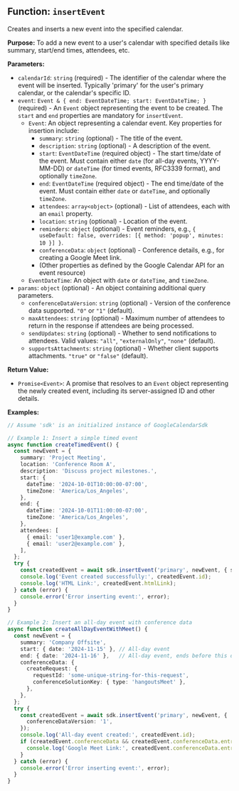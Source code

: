 ## Function: `insertEvent`

Creates and inserts a new event into the specified calendar.

**Purpose:**
To add a new event to a user's calendar with specified details like summary, start/end times, attendees, etc.

**Parameters:**
- `calendarId`: `string` (required) - The identifier of the calendar where the event will be inserted. Typically 'primary' for the user's primary calendar, or the calendar's specific ID.
- `event`: `Event & { end: EventDateTime; start: EventDateTime; }` (required) - An `Event` object representing the event to be created. The `start` and `end` properties are mandatory for `insertEvent`.
  - `Event`: An object representing a calendar event. Key properties for insertion include:
    - `summary`: `string` (optional) - The title of the event.
    - `description`: `string` (optional) - A description of the event.
    - `start`: `EventDateTime` (required object) - The start time/date of the event. Must contain either `date` (for all-day events, YYYY-MM-DD) or `dateTime` (for timed events, RFC3339 format), and optionally `timeZone`.
    - `end`: `EventDateTime` (required object) - The end time/date of the event. Must contain either `date` or `dateTime`, and optionally `timeZone`.
    - `attendees`: `array<object>` (optional) - List of attendees, each with an `email` property.
    - `location`: `string` (optional) - Location of the event.
    - `reminders`: `object` (optional) - Event reminders, e.g., `{ useDefault: false, overrides: [{ method: 'popup', minutes: 10 }] }`.
    - `conferenceData`: `object` (optional) - Conference details, e.g., for creating a Google Meet link.
    - (Other properties as defined by the Google Calendar API for an event resource)
  - `EventDateTime`: An object with `date` or `dateTime`, and `timeZone`.
- `params`: `object` (optional) - An object containing additional query parameters.
  - `conferenceDataVersion`: `string` (optional) - Version of the conference data supported. `"0"` or `"1"` (default).
  - `maxAttendees`: `string` (optional) - Maximum number of attendees to return in the response if attendees are being processed.
  - `sendUpdates`: `string` (optional) - Whether to send notifications to attendees. Valid values: `"all"`, `"externalOnly"`, `"none"` (default).
  - `supportsAttachments`: `string` (optional) - Whether client supports attachments. `"true"` or `"false"` (default).

**Return Value:**
- `Promise<Event>`: A promise that resolves to an `Event` object representing the newly created event, including its server-assigned ID and other details.

**Examples:**
```typescript
// Assume 'sdk' is an initialized instance of GoogleCalendarSdk

// Example 1: Insert a simple timed event
async function createTimedEvent() {
  const newEvent = {
    summary: 'Project Meeting',
    location: 'Conference Room A',
    description: 'Discuss project milestones.',
    start: {
      dateTime: '2024-10-01T10:00:00-07:00',
      timeZone: 'America/Los_Angeles',
    },
    end: {
      dateTime: '2024-10-01T11:00:00-07:00',
      timeZone: 'America/Los_Angeles',
    },
    attendees: [
      { email: 'user1@example.com' },
      { email: 'user2@example.com' },
    ],
  };
  try {
    const createdEvent = await sdk.insertEvent('primary', newEvent, { sendUpdates: 'all' });
    console.log('Event created successfully:', createdEvent.id);
    console.log('HTML Link:', createdEvent.htmlLink);
  } catch (error) {
    console.error('Error inserting event:', error);
  }
}

// Example 2: Insert an all-day event with conference data
async function createAllDayEventWithMeet() {
  const newEvent = {
    summary: 'Company Offsite',
    start: { date: '2024-11-15' }, // All-day event
    end: { date: '2024-11-16' },   // All-day event, ends before this date
    conferenceData: {
      createRequest: {
        requestId: 'some-unique-string-for-this-request',
        conferenceSolutionKey: { type: 'hangoutsMeet' },
      },
    },
  };
  try {
    const createdEvent = await sdk.insertEvent('primary', newEvent, {
      conferenceDataVersion: '1',
    });
    console.log('All-day event created:', createdEvent.id);
    if (createdEvent.conferenceData && createdEvent.conferenceData.entryPoints) {
      console.log('Google Meet Link:', createdEvent.conferenceData.entryPoints[0].uri);
    }
  } catch (error) {
    console.error('Error inserting event:', error);
  }
}
```